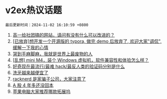 # v2ex热议话题

`最后更新时间：2024-11-02 16:10:59 +0800`

1. [高一给社团搞的网站，请问有没有什么可以改进的？](https://www.v2ex.com/t/1085859)
1. [[已放弃]想开发一个开源版的 typora, 做完 demo 后放弃了, 欢迎大家"调侃", 缓解一下我的心情](https://www.v2ex.com/t/1085851)
1. [哭到手麻脚麻，我就是世界上最废物的人](https://www.v2ex.com/t/1085913)
1. [[乱想] mini M4，装个 Windows 虚拟机，软件兼容性和体验怎么样？](https://www.v2ex.com/t/1085933)
1. [好奇现在最流行/最难 hack/最反人类的验证码分别是什么](https://www.v2ex.com/t/1085881)
1. [洗牙越来越便宜了](https://www.v2ex.com/t/1085905)
1. [racknerd 是家骗子公司，大家注意了](https://www.v2ex.com/t/1085935)
1. [A 股 4 年多还没回本](https://www.v2ex.com/t/1085796)
1. [苹果电脑大家推荐哪款拓展坞](https://www.v2ex.com/t/1085938)

